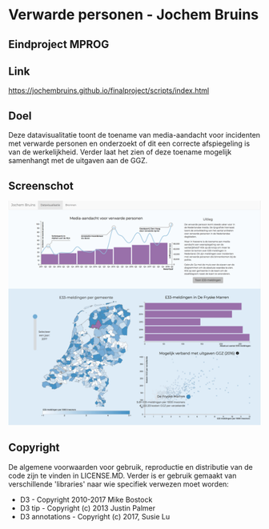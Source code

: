 # Verwarde personen - Jochem Bruins
## Eindproject MPROG

## Link
https://jochembruins.github.io/finalproject/scripts/index.html

## Doel
Deze datavisualitatie toont de toename van media-aandacht voor incidenten met verwarde personen en onderzoekt of dit een correcte afspiegeling is van de werkelijkheid. Verder laat het zien of deze toename mogelijk samenhangt met de uitgaven aan de GGZ.

## Screenschot

![](doc/screenshot.jpg)

## Copyright

De algemene voorwaarden voor gebruik, reproductie en distributie van de code zijn te vinden in LICENSE.MD. Verder is er gebruik gemaakt van verschillende 'libraries' naar wie specifiek verwezen moet worden:

* D3 - Copyright 2010-2017 Mike Bostock
* D3 tip - Copyright (c) 2013 Justin Palmer
* D3 annotations - Copyright (c) 2017, Susie Lu




